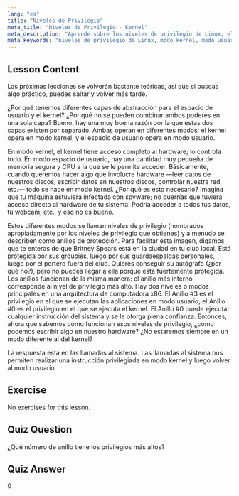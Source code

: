 ```yaml
---
lang: "es"
title: "Niveles de Privilegio"
meta_title: "Niveles de Privilegio - Kernel"
meta_description: "Aprende sobre los niveles de privilegio de Linux, el modo kernel y el modo usuario. Comprende los anillos de protección y las llamadas al sistema para un acceso seguro al hardware. ¡Comienza tu viaje en Linux!"
meta_keywords: "niveles de privilegio de Linux, modo kernel, modo usuario, anillos de protección, llamadas al sistema, seguridad de Linux, Linux para principiantes, tutorial de Linux"
---
```


## Lesson Content

Las próximas lecciones se volverán bastante teóricas, así que si buscas algo práctico, puedes saltar y volver más tarde.

¿Por qué tenemos diferentes capas de abstracción para el espacio de usuario y el kernel? ¿Por qué no se pueden combinar ambos poderes en una sola capa? Bueno, hay una muy buena razón por la que estas dos capas existen por separado. Ambas operan en diferentes modos: el kernel opera en modo kernel, y el espacio de usuario opera en modo usuario.

En modo kernel, el kernel tiene acceso completo al hardware; lo controla todo. En modo espacio de usuario, hay una cantidad muy pequeña de memoria segura y CPU a la que se le permite acceder. Básicamente, cuando queremos hacer algo que involucre hardware —leer datos de nuestros discos, escribir datos en nuestros discos, controlar nuestra red, etc.— todo se hace en modo kernel. ¿Por qué es esto necesario? Imagina que tu máquina estuviera infectada con spyware; no querrías que tuviera acceso directo al hardware de tu sistema. Podría acceder a todos tus datos, tu webcam, etc., y eso no es bueno.

Estos diferentes modos se llaman niveles de privilegio (nombrados apropiadamente por los niveles de privilegio que obtienes) y a menudo se describen como anillos de protección. Para facilitar esta imagen, digamos que te enteras de que Britney Spears está en la ciudad en tu club local. Está protegida por sus groupies, luego por sus guardaespaldas personales, luego por el portero fuera del club. Quieres conseguir su autógrafo (¿por qué no?), pero no puedes llegar a ella porque está fuertemente protegida. Los anillos funcionan de la misma manera: el anillo más interno corresponde al nivel de privilegio más alto. Hay dos niveles o modos principales en una arquitectura de computadora x86. El Anillo #3 es el privilegio en el que se ejecutan las aplicaciones en modo usuario; el Anillo #0 es el privilegio en el que se ejecuta el kernel. El Anillo #0 puede ejecutar cualquier instrucción del sistema y se le otorga plena confianza. Entonces, ahora que sabemos cómo funcionan esos niveles de privilegio, ¿cómo podemos escribir algo en nuestro hardware? ¿No estaremos siempre en un modo diferente al del kernel?

La respuesta está en las llamadas al sistema. Las llamadas al sistema nos permiten realizar una instrucción privilegiada en modo kernel y luego volver al modo usuario.

## Exercise

No exercises for this lesson.

## Quiz Question

¿Qué número de anillo tiene los privilegios más altos?

## Quiz Answer

0
